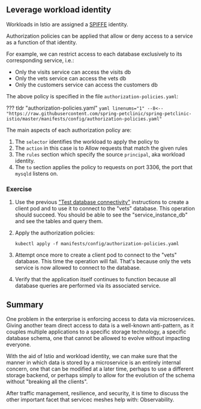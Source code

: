 ## Leverage workload identity

Workloads in Istio are assigned a [SPIFFE](https://spiffe.io/) identity.

Authorization policies can be applied that allow or deny access to a service as a function of that identity.

For example, we can restrict access to each database exclusively to its corresponding service, i.e.:

- Only the visits service can access the visits db
- Only the vets service can access the vets db
- Only the customers service can access the customers db

The above policy is specified in the file `authorization-policies.yaml`:

??? tldr "authorization-policies.yaml"
    ```yaml linenums="1"
    --8<-- "https://raw.githubusercontent.com/spring-petclinic/spring-petclinic-istio/master/manifests/config/authorization-policies.yaml"
    ```

The main aspects of each authorization policy are:

1. The `selector` identifies the workload to apply the policy to
1. The `action` in this case is to Allow requests that match the given rules
1. The `rules` section which specify the source `principal`, aka workload identity.
1. The `to` section applies the policy to requests on port 3306, the port that `mysqld` listens on.

### Exercise

1. Use the previous ["Test database connectivity"](../deploy/#test-database-connectivity) instructions to create a client pod and to use it to connect to the "vets" database.  This operation should succeed.  You should be able to see the "service_instance_db" and see the tables and query them.

1. Apply the authorization policies:

    ```shell
    kubectl apply -f manifests/config/authorization-policies.yaml
    ```

1. Attempt once more to create a client pod to connect to the "vets" database.  This time the operation will fail.  That's because only the vets service is now allowed to connect to the database.

1. Verify that the application itself continues to function because all database queries are performed via its associated service.


## Summary

One problem in the enterprise is enforcing access to data via microservices.  Giving another team direct access to data is a well-known anti-pattern, as it couples multiple applications to a specific storage technology, a specific database schema, one that cannot be allowed to evolve without impacting everyone.

With the aid of Istio and workload identity, we can make sure that the manner in which data is stored by a microservice is an entirely internal concern, one that can be modified at a later time, perhaps to use a different storage backend, or perhaps simply to allow for the evolution of the schema without "breaking all the clients".

After traffic management, resilience, and security, it is time to discuss the other important facet that servicec meshes help with:  Observability.